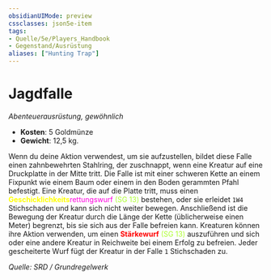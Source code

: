 ```yaml
---
obsidianUIMode: preview
cssclasses: json5e-item
tags:
- Quelle/5e/Players_Handbook
- Gegenstand/Ausrüstung
aliases: ["Hunting Trap"]
---
```

# Jagdfalle
*Abenteuerausrüstung, gewöhnlich*

- **Kosten**: 5 Goldmünze
- **Gewicht**: 12,5 kg.

Wenn du deine Aktion verwendest, um sie aufzustellen, bildet diese Falle einen zahnbewehrten Stahlring, der zuschnappt, wenn eine Kreatur auf eine Druckplatte in der Mitte tritt. Die Falle ist mit einer schweren Kette an einem Fixpunkt wie einem Baum oder einem in den Boden gerammten Pfahl befestigt. Eine Kreatur, die auf die Platte tritt, muss einen <font color="yellow">**Geschicklichkeits**</font><font color="#FF00E0">rettungswurf</font> <font color="greenyellow">(SG 13)</font> bestehen, oder sie erleidet `1W4` Stichschaden und kann sich nicht weiter bewegen. Anschließend ist die Bewegung der Kreatur durch die Länge der Kette (üblicherweise einen Meter) begrenzt, bis sie sich aus der Falle befreien kann. Kreaturen können ihre Aktion verwenden, um einen <font color="red">**Stärkewurf**</font> <font color="greenyellow">(SG 13)</font> auszuführen und sich oder eine andere Kreatur in Reichweite bei einem Erfolg zu befreien. Jeder gescheiterte Wurf fügt der Kreatur in der Falle `1` Stichschaden zu.

*Quelle: SRD / Grundregelwerk*
